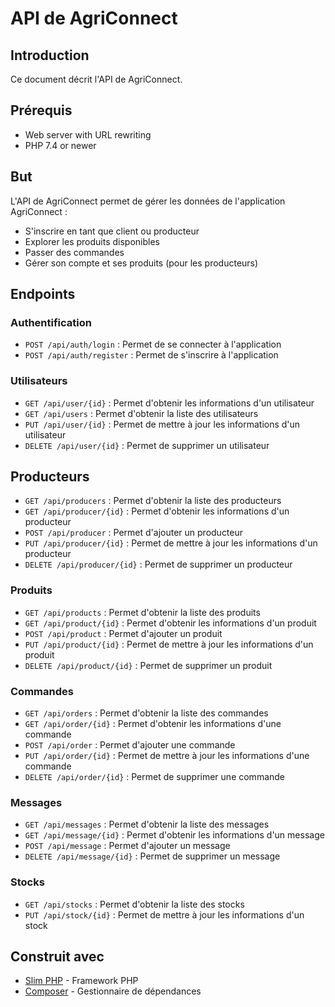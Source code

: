 # API de AgriConnect

<!-- français -->

## Introduction

Ce document décrit l'API de AgriConnect.

## Prérequis

- Web server with URL rewriting
- PHP 7.4 or newer

## But

L'API de AgriConnect permet de gérer les données de l'application AgriConnect :

- S'inscrire en tant que client ou producteur
- Explorer les produits disponibles
- Passer des commandes
- Gérer son compte et ses produits (pour les producteurs)

## Endpoints

### Authentification

- `POST /api/auth/login` : Permet de se connecter à l'application
- `POST /api/auth/register` : Permet de s'inscrire à l'application

### Utilisateurs

- `GET /api/user/{id}` : Permet d'obtenir les informations d'un utilisateur
- `GET /api/users` : Permet d'obtenir la liste des utilisateurs
- `PUT /api/user/{id}` : Permet de mettre à jour les informations d'un utilisateur
- `DELETE /api/user/{id}` : Permet de supprimer un utilisateur

## Producteurs

- `GET /api/producers` : Permet d'obtenir la liste des producteurs
- `GET /api/producer/{id}` : Permet d'obtenir les informations d'un producteur
- `POST /api/producer` : Permet d'ajouter un producteur
- `PUT /api/producer/{id}` : Permet de mettre à jour les informations d'un producteur
- `DELETE /api/producer/{id}` : Permet de supprimer un producteur

### Produits

- `GET /api/products` : Permet d'obtenir la liste des produits
- `GET /api/product/{id}` : Permet d'obtenir les informations d'un produit
- `POST /api/product` : Permet d'ajouter un produit
- `PUT /api/product/{id}` : Permet de mettre à jour les informations d'un produit
- `DELETE /api/product/{id}` : Permet de supprimer un produit

### Commandes

- `GET /api/orders` : Permet d'obtenir la liste des commandes
- `GET /api/order/{id}` : Permet d'obtenir les informations d'une commande
- `POST /api/order` : Permet d'ajouter une commande
- `PUT /api/order/{id}` : Permet de mettre à jour les informations d'une commande
- `DELETE /api/order/{id}` : Permet de supprimer une commande

### Messages

- `GET /api/messages` : Permet d'obtenir la liste des messages
- `GET /api/message/{id}` : Permet d'obtenir les informations d'un message
- `POST /api/message` : Permet d'ajouter un message
- `DELETE /api/message/{id}` : Permet de supprimer un message

### Stocks

- `GET /api/stocks` : Permet d'obtenir la liste des stocks
- `PUT /api/stock/{id}` : Permet de mettre à jour les informations d'un stock

## Construit avec

- [Slim PHP](https://www.slimframework.com/) - Framework PHP
- [Composer](https://getcomposer.org/) - Gestionnaire de dépendances
